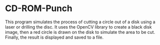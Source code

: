 # CD-ROM-Punch
This program simulates the process of cutting a circle out of a disk using a laser or drilling the disc. It uses the OpenCV library to create a black disk image, then a red circle is drawn on the disk to simulate the area to be cut. Finally, the result is displayed and saved to a file.

